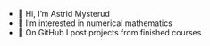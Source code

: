- 👋 Hi, I’m Astrid Mysterud
- 👀 I’m interested in numerical mathematics
- 🌱 On GitHub I post projects from finished courses

<!---
astridmysterud/astridmysterud is a ✨ special ✨ repository because its `README.md` (this file) appears on your GitHub profile.
You can click the Preview link to take a look at your changes.
--->
